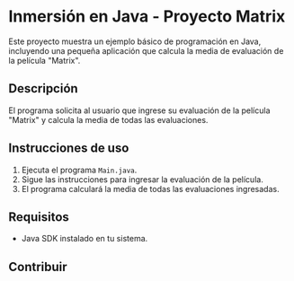 # Inmersión en Java - Proyecto Matrix

Este proyecto muestra un ejemplo básico de programación en Java, incluyendo una pequeña aplicación que calcula la media de evaluación de la película "Matrix".

## Descripción

El programa solicita al usuario que ingrese su evaluación de la película "Matrix" y calcula la media de todas las evaluaciones.

## Instrucciones de uso

1. Ejecuta el programa `Main.java`.
2. Sigue las instrucciones para ingresar la evaluación de la película.
3. El programa calculará la media de todas las evaluaciones ingresadas.

## Requisitos

- Java SDK instalado en tu sistema.

## Contribuir

